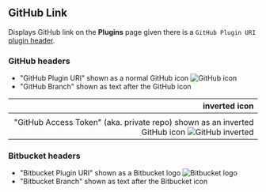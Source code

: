 ## GitHub Link

Displays GitHub link on the **Plugins** page given there is a `GitHub Plugin URI` [plugin header](https://github.com/szepeviktor/wordpress-plugin-construction/blob/master/github-link/github-link.php#L10).

### GitHub headers

- "GitHub Plugin URI" shown as a normal GitHub icon ![GitHub icon](https://raw.githubusercontent.com/szepeviktor/wordpress-plugin-construction/master/github-link/icon/GitHub-Mark-32px.png)
- "GitHub Branch" shown as text after the GitHub icon

| inverted icon |
| -------------:|
|               |
| "GitHub Access Token" (aka. private repo) shown as an inverted GitHub icon ![GitHub inverted](https://raw.githubusercontent.com/szepeviktor/wordpress-plugin-construction/master/github-link/icon/GitHub-Mark-Light-32px.png) |

### Bitbucket headers

- "Bitbucket Plugin URI" shown as a Bitbucket logo ![Bitbucket logo](https://raw.githubusercontent.com/szepeviktor/wordpress-plugin-construction/master/github-link/icon/bitbucket_32_darkblue_atlassian.png)
- "Bitbucket Branch" shown as text after the Bitbucket icon
